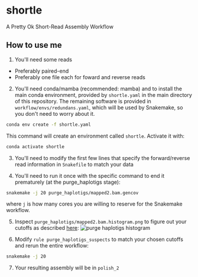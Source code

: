 # shortle
A Pretty Ok Short-Read Assembly Workflow


## How to use me
1. You'll need some reads
- Preferably paired-end
- Preferably one file each for foward and reverse reads

2. You'll need conda/mamba (recommended: mamba) and to install the main conda environment, provided by `shortle.yaml` in the main directory of this repository. The remaining software is provided in `workflow/envs/redundans.yaml`, which will be used by Snakemake, so you don't need to worry about it.
```bash
conda env create -f shortle.yaml
```
This command will create an environment called `shortle`. Activate it with:
```bash
conda activate shortle
```

3. You'll need to modify the first few lines that specify the forward/reverse read information in `Snakefile` to match your data

4. You'll need to run it once with the specific command to end it prematurely (at the purge_haplotigs stage):
```bash
snakemake -j 20 purge_haplotigs/mapped2.bam.gencov
```
where `j` is how many cores you are willing to reserve for the Snakemake workflow.

5. Inspect `purge_haplotigs/mapped2.bam.histogram.png` to figure out your cutoffs as described [here](https://bitbucket.org/mroachawri/purge_haplotigs/src/master/): ![purge haplotigs histogram](https://bitbucket.org/repo/Ej8Mz7/images/1039246939-coverage_histogram.png)

6. Modify `rule purge_haplotigs_suspects` to match your chosen cutoffs and rerun the entire workflow:
```bash
snakemake -j 20
```

7. Your resulting assembly will be in `polish_2`
